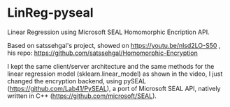 # LinReg-pyseal
Linear Regression using Microsoft SEAL Homomorphic Encription API.

Based on satssehgal's project, showed on https://youtu.be/nlsd2LO-S50
, his repo: https://github.com/satssehgal/Homomorphic-Encryption

I kept the same client/server architecture and the same methods for the
linear regression model (sklearn.linear_model) as shown in the video, I just changed
the encryption backend, using pySEAL (https://github.com/Lab41/PySEAL), a port of
Microsoft SEAL API, natively written in C++ (https://github.com/microsoft/SEAL).


